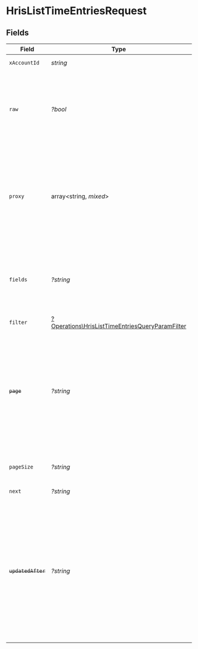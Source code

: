 # HrisListTimeEntriesRequest


## Fields

| Field                                                                                                                                                                                                  | Type                                                                                                                                                                                                   | Required                                                                                                                                                                                               | Description                                                                                                                                                                                            | Example                                                                                                                                                                                                |
| ------------------------------------------------------------------------------------------------------------------------------------------------------------------------------------------------------ | ------------------------------------------------------------------------------------------------------------------------------------------------------------------------------------------------------ | ------------------------------------------------------------------------------------------------------------------------------------------------------------------------------------------------------ | ------------------------------------------------------------------------------------------------------------------------------------------------------------------------------------------------------ | ------------------------------------------------------------------------------------------------------------------------------------------------------------------------------------------------------ |
| `xAccountId`                                                                                                                                                                                           | *string*                                                                                                                                                                                               | :heavy_check_mark:                                                                                                                                                                                     | The account identifier                                                                                                                                                                                 |                                                                                                                                                                                                        |
| `raw`                                                                                                                                                                                                  | *?bool*                                                                                                                                                                                                | :heavy_minus_sign:                                                                                                                                                                                     | Indicates that the raw request result should be returned in addition to the mapped result (default value is false)                                                                                     |                                                                                                                                                                                                        |
| `proxy`                                                                                                                                                                                                | array<string, *mixed*>                                                                                                                                                                                 | :heavy_minus_sign:                                                                                                                                                                                     | Query parameters that can be used to pass through parameters to the underlying provider request by surrounding them with 'proxy' key                                                                   |                                                                                                                                                                                                        |
| `fields`                                                                                                                                                                                               | *?string*                                                                                                                                                                                              | :heavy_minus_sign:                                                                                                                                                                                     | The comma separated list of fields that will be returned in the response (if empty, all fields are returned)                                                                                           | id,remote_id,employee_id,remote_employee_id,start_time,end_time,hours_worked,break_duration,labor_type,location,status,created_at,updated_at                                                           |
| `filter`                                                                                                                                                                                               | [?Operations\HrisListTimeEntriesQueryParamFilter](../../Models/Operations/HrisListTimeEntriesQueryParamFilter.md)                                                                                      | :heavy_minus_sign:                                                                                                                                                                                     | HRIS Time Entries filters                                                                                                                                                                              |                                                                                                                                                                                                        |
| ~~`page`~~                                                                                                                                                                                             | *?string*                                                                                                                                                                                              | :heavy_minus_sign:                                                                                                                                                                                     | : warning: ** DEPRECATED **: This will be removed in a future release, please migrate away from it as soon as possible.<br/><br/>The page number of the results to fetch                               |                                                                                                                                                                                                        |
| `pageSize`                                                                                                                                                                                             | *?string*                                                                                                                                                                                              | :heavy_minus_sign:                                                                                                                                                                                     | The number of results per page (default value is 25)                                                                                                                                                   |                                                                                                                                                                                                        |
| `next`                                                                                                                                                                                                 | *?string*                                                                                                                                                                                              | :heavy_minus_sign:                                                                                                                                                                                     | The unified cursor                                                                                                                                                                                     |                                                                                                                                                                                                        |
| ~~`updatedAfter`~~                                                                                                                                                                                     | *?string*                                                                                                                                                                                              | :heavy_minus_sign:                                                                                                                                                                                     | : warning: ** DEPRECATED **: This will be removed in a future release, please migrate away from it as soon as possible.<br/><br/>Use a string with a date to only select results updated after that given date | 2020-01-01T00:00:00.000Z                                                                                                                                                                               |